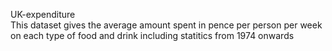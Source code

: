 UK-expenditure<br>
This dataset gives the average amount spent in pence per person per week on each type of food and drink including statitics from 1974 onwards<br>
 
